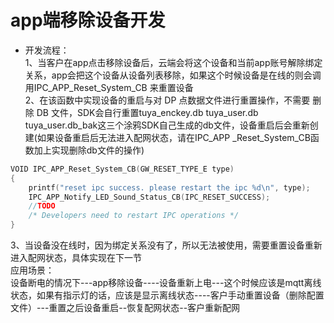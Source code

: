 # app端移除设备开发
* 开发流程：  
1、当客户在app点击移除设备后，云端会将这个设备和当前app账号解除绑定关系，app会把这个设备从设备列表移除，如果这个时候设备是在线的则会调用IPC_APP_Reset_System_CB 来重置设备   
2、在该函数中实现设备的重启与对 DP 点数据文件进行重置操作，不需要 删除 DB 文件，SDK会自行重置tuya_enckey.db  tuya_user.db  tuya_user.db_bak这三个涂鸦SDK自己生成的db文件，设备重启后会重新创建(如果设备重启后无法进入配网状态，请在IPC_APP _Reset_System_CB函数加上实现删除db文件的操作)    
```C
VOID IPC_APP_Reset_System_CB(GW_RESET_TYPE_E type)
{
    printf("reset ipc success. please restart the ipc %d\n", type);
    IPC_APP_Notify_LED_Sound_Status_CB(IPC_RESET_SUCCESS);
    //TODO
    /* Developers need to restart IPC operations */
}
```
3、当设备没在线时，因为绑定关系没有了，所以无法被使用，需要重置设备重新进入配网状态，具体实现在下一节  
应用场景：  
设备断电的情况下---app移除设备----设备重新上电---这个时候应该是mqtt离线状态，如果有指示灯的话，应该是显示离线状态----客户手动重置设备（删除配置文件）---重置之后设备重启--恢复配网状态--客户重新配网   
